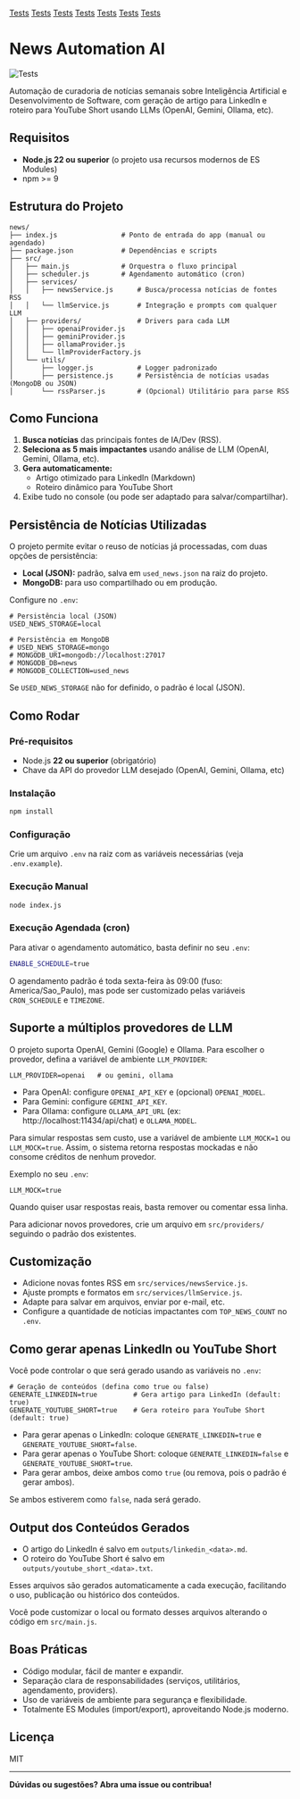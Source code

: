 [Tests](https://img.shields.io/badge/tests-PASS-brightgreen.svg)
[Tests](https://img.shields.io/badge/tests-PASS-brightgreen.svg)
[Tests](https://img.shields.io/badge/tests-PASS-brightgreen.svg)
[Tests](https://img.shields.io/badge/tests-PASS-brightgreen.svg)
[Tests](https://img.shields.io/badge/tests-PASS-brightgreen.svg)
[Tests](https://img.shields.io/badge/tests-PASS-brightgreen.svg)
[Tests](https://img.shields.io/badge/tests-PASS-brightgreen.svg)
# News Automation AI

![Tests](https://img.shields.io/badge/tests-PASS-brightgreen.svg)

Automação de curadoria de notícias semanais sobre Inteligência Artificial e Desenvolvimento de Software, com geração de artigo para LinkedIn e roteiro para YouTube Short usando LLMs (OpenAI, Gemini, Ollama, etc).

## Requisitos

- **Node.js 22 ou superior** (o projeto usa recursos modernos de ES Modules)
- npm >= 9

## Estrutura do Projeto

```
news/
├── index.js                # Ponto de entrada do app (manual ou agendado)
├── package.json            # Dependências e scripts
├── src/
│   ├── main.js             # Orquestra o fluxo principal
│   ├── scheduler.js        # Agendamento automático (cron)
│   ├── services/
│   │   ├── newsService.js      # Busca/processa notícias de fontes RSS
│   │   └── llmService.js       # Integração e prompts com qualquer LLM
│   ├── providers/              # Drivers para cada LLM
│   │   ├── openaiProvider.js
│   │   ├── geminiProvider.js
│   │   ├── ollamaProvider.js
│   │   └── llmProviderFactory.js
│   └── utils/
│       ├── logger.js           # Logger padronizado
│       ├── persistence.js      # Persistência de notícias usadas (MongoDB ou JSON)
│       └── rssParser.js        # (Opcional) Utilitário para parse RSS
```

## Como Funciona

1. **Busca notícias** das principais fontes de IA/Dev (RSS).
2. **Seleciona as 5 mais impactantes** usando análise de LLM (OpenAI, Gemini, Ollama, etc).
3. **Gera automaticamente:**
   - Artigo otimizado para LinkedIn (Markdown)
   - Roteiro dinâmico para YouTube Short
4. Exibe tudo no console (ou pode ser adaptado para salvar/compartilhar).

## Persistência de Notícias Utilizadas

O projeto permite evitar o reuso de notícias já processadas, com duas opções de persistência:

- **Local (JSON):** padrão, salva em `used_news.json` na raiz do projeto.
- **MongoDB:** para uso compartilhado ou em produção.

Configure no `.env`:

```env
# Persistência local (JSON)
USED_NEWS_STORAGE=local

# Persistência em MongoDB
# USED_NEWS_STORAGE=mongo
# MONGODB_URI=mongodb://localhost:27017
# MONGODB_DB=news
# MONGODB_COLLECTION=used_news
```

Se `USED_NEWS_STORAGE` não for definido, o padrão é local (JSON).

## Como Rodar

### Pré-requisitos

- Node.js **22 ou superior** (obrigatório)
- Chave da API do provedor LLM desejado (OpenAI, Gemini, Ollama, etc)

### Instalação

```bash
npm install
```

### Configuração
Crie um arquivo `.env` na raiz com as variáveis necessárias (veja `.env.example`).

### Execução Manual

```bash
node index.js
```

### Execução Agendada (cron)
Para ativar o agendamento automático, basta definir no seu `.env`:

```bash
ENABLE_SCHEDULE=true
```

O agendamento padrão é toda sexta-feira às 09:00 (fuso: America/Sao_Paulo), mas pode ser customizado pelas variáveis `CRON_SCHEDULE` e `TIMEZONE`.

## Suporte a múltiplos provedores de LLM

O projeto suporta OpenAI, Gemini (Google) e Ollama. Para escolher o provedor, defina a variável de ambiente `LLM_PROVIDER`:

```env
LLM_PROVIDER=openai   # ou gemini, ollama
```

- Para OpenAI: configure `OPENAI_API_KEY` e (opcional) `OPENAI_MODEL`.
- Para Gemini: configure `GEMINI_API_KEY`.
- Para Ollama: configure `OLLAMA_API_URL` (ex: http://localhost:11434/api/chat) e `OLLAMA_MODEL`.

Para simular respostas sem custo, use a variável de ambiente `LLM_MOCK=1` ou `LLM_MOCK=true`. Assim, o sistema retorna respostas mockadas e não consome créditos de nenhum provedor.

Exemplo no seu `.env`:

```env
LLM_MOCK=true
```

Quando quiser usar respostas reais, basta remover ou comentar essa linha.

Para adicionar novos provedores, crie um arquivo em `src/providers/` seguindo o padrão dos existentes.

## Customização

- Adicione novas fontes RSS em `src/services/newsService.js`.
- Ajuste prompts e formatos em `src/services/llmService.js`.
- Adapte para salvar em arquivos, enviar por e-mail, etc.
- Configure a quantidade de notícias impactantes com `TOP_NEWS_COUNT` no `.env`.

## Como gerar apenas LinkedIn ou YouTube Short

Você pode controlar o que será gerado usando as variáveis no `.env`:

```env
# Geração de conteúdos (defina como true ou false)
GENERATE_LINKEDIN=true         # Gera artigo para LinkedIn (default: true)
GENERATE_YOUTUBE_SHORT=true    # Gera roteiro para YouTube Short (default: true)
```

- Para gerar apenas o LinkedIn: coloque `GENERATE_LINKEDIN=true` e `GENERATE_YOUTUBE_SHORT=false`.
- Para gerar apenas o YouTube Short: coloque `GENERATE_LINKEDIN=false` e `GENERATE_YOUTUBE_SHORT=true`.
- Para gerar ambos, deixe ambos como `true` (ou remova, pois o padrão é gerar ambos).

Se ambos estiverem como `false`, nada será gerado.

## Output dos Conteúdos Gerados

- O artigo do LinkedIn é salvo em `outputs/linkedin_<data>.md`.
- O roteiro do YouTube Short é salvo em `outputs/youtube_short_<data>.txt`.

Esses arquivos são gerados automaticamente a cada execução, facilitando o uso, publicação ou histórico dos conteúdos.

Você pode customizar o local ou formato desses arquivos alterando o código em `src/main.js`.

## Boas Práticas

- Código modular, fácil de manter e expandir.
- Separação clara de responsabilidades (serviços, utilitários, agendamento, providers).
- Uso de variáveis de ambiente para segurança e flexibilidade.
- Totalmente ES Modules (import/export), aproveitando Node.js moderno.

## Licença
MIT

---

**Dúvidas ou sugestões? Abra uma issue ou contribua!**
